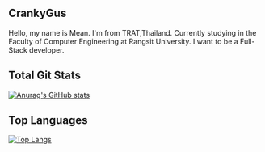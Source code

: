 ## CrankyGus
Hello, my name is Mean. I'm from TRAT,Thailand. Currently studying in the Faculty of Computer Engineering at Rangsit University. I want to be a Full-Stack developer.

## Total Git Stats

[![Anurag's GitHub stats](https://github-readme-stats.vercel.app/api?username=CrankyGus)](https://github.com/anuraghazra/github-readme-stats)

## Top Languages 

[![Top Langs](https://github-readme-stats.vercel.app/api/top-langs/?username=CrankyGus&layout=compact)](https://github.com/anuraghazra/github-readme-stats)
